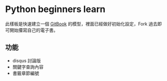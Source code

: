 # Python beginners learn

此樣板是快速建立一個 [GitBook](https://legacy.gitbook.com/) 的模型，裡面已經做好初始化設定，Fork 過去即可開始攥寫自己的電子書。

## 功能

* disqus 討論版
* 關鍵字查詢內容
* 書籤章節編號



